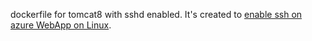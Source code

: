 dockerfile for tomcat8 with sshd enabled. It's created to [enable ssh on azure WebApp on Linux](https://docs.microsoft.com/en-us/azure/app-service-web/app-service-linux-ssh-support).
